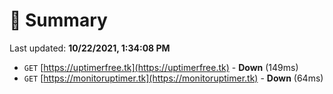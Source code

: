 # 📖 Summary
Last updated: **10/22/2021, 1:34:08 PM**

- `GET` [https://uptimerfree.tk](https://uptimerfree.tk) - **Down** (149ms)
- `GET` [https://monitoruptimer.tk](https://monitoruptimer.tk) - **Down** (64ms)

